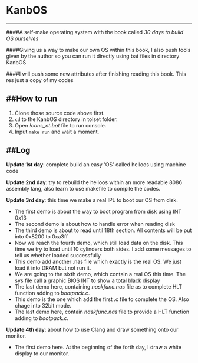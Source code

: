 # KanbOS
-------------------
####A self-make operating system with the book called *30 days to build OS ourselves*

####Giving us a way to make our own OS within this book, I also push tools given by the author so you can run it directly using bat files in directory KanbOS

####I will push some new attributes after finishing reading this book. This res just a copy of my codes

##How to run
-------------------
1. Clone those source code above first.
2. `cd` to the KanbOS directory in tolset folder.
3. Open *!cons_nt.bat* file to run console.
4. Input `make run` and wait a moment.

##Log
-------------------
**Update 1st day**: complete build an easy 'OS' called helloos using machine code

**Update 2nd day**: try to rebuild the helloos within an more readable 8086 assembly lang, also learn to use makefile to compile the codes.

**Update 3rd day**: this time we make a real IPL to boot our OS from disk.
- The first demo is about the way to boot program from disk using INT 0x13
- The second demo is about how to handle error when reading disk
- The third demo is about to read until 18th section. All contents will be put into 0x8200 to 0xa3ff
- Now we reach the fourth demo, which still load data on the disk. This time we try to load until 10 cylinders both sides. I add some messages to tell us whether loaded successfully
- This demo add another .nas file which exactly is the real OS. We just load it into DRAM but not run it.
- We are going to the sixth demo, which contain a real OS this time. The sys file call a graphic BIOS INT to show a total black display
- The last demo here, containing *naskfunc.nas* file as to complete HLT function adding to *bootpack.c*.
- This demo is the one which add the first .c file to complete the OS. Also chage into 32bit mode.
- The last demo here, contain *naskfunc.nas* file to provide a HLT function adding to *bootpack.c*. 

**Update 4th day**: about how to use Clang and draw something onto our monitor.
- The first demo here. At the beginning of the forth day, I draw a white display to our monitor.
